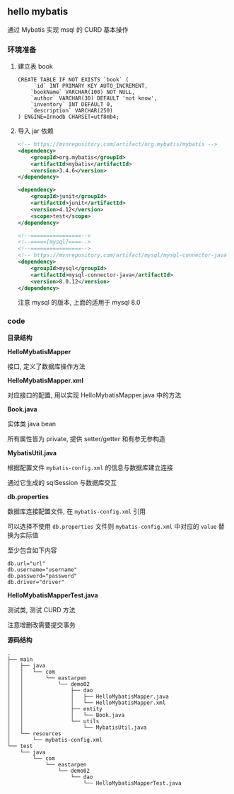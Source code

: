 ## hello mybatis

通过 Mybatis 实现 msql 的 CURD 基本操作

### 环境准备

1. 建立表 book 

   ```mysql
   CREATE TABLE IF NOT EXISTS `book` (
        `id` INT PRIMARY KEY AUTO_INCREMENT,
       `bookName` VARCHAR(100) NOT NULL,
       `author` VARCHAR(30) DEFAULT 'not know',
       `inventory` INT DEFAULT 0,
       `description` VARCHAR(250)
   ) ENGINE=Innodb CHARSET=utf8mb4;
   ```

2. 导入 jar 依赖

   ```xml
   <!-- https://mvnrepository.com/artifact/org.mybatis/mybatis -->
   <dependency>
       <groupId>org.mybatis</groupId>
       <artifactId>mybatis</artifactId>
       <version>3.4.6</version>
   </dependency>

   <dependency>
       <groupId>junit</groupId>
       <artifactId>junit</artifactId>
       <version>4.12</version>
       <scope>test</scope>
   </dependency>

   <!--================-->
   <!--=====[mysql]====-->
   <!--================-->
   <!-- https://mvnrepository.com/artifact/mysql/mysql-connector-java -->
   <dependency>
       <groupId>mysql</groupId>
       <artifactId>mysql-connector-java</artifactId>
       <version>8.0.12</version>
   </dependency>
   ```

   注意 mysql 的版本, 上面的适用于 mysql 8.0

### code 

**目录结构**

**HelloMybatisMapper**

接口, 定义了数据库操作方法

**HelloMybatisMapper.xml** 

对应接口的配置, 用以实现 HelloMybatisMapper.java 中的方法

**Book.java**

实体类 java bean 

所有属性皆为 private, 提供 setter/getter 和有参无参构造

**MybatisUtil.java**

根据配置文件 `mybatis-config.xml` 的信息与数据库建立连接

通过它生成的 sqlSession 与数据库交互

**db.properties**

数据库连接配置文件, 在 `mybatis-config.xml` 引用

可以选择不使用 `db.properties` 文件则 `mybatis-config.xml` 中对应的 `value` 替换为实际值

至少包含如下内容

```properties
db.url="url"
db.username="username"
db.password="password"
db.driver="driver"
```

**HelloMybatisMapperTest.java**

测试类, 测试 CURD 方法

注意增删改需要提交事务

**源码结构**

```
.
├── main
│   ├── java
│   │   └── com
│   │       └── eastarpen
│   │           └── demo02
│   │               ├── dao
│   │               │   ├── HelloMybatisMapper.java
│   │               │   └── HelloMybatisMapper.xml
│   │               ├── entity
│   │               │   └── Book.java
│   │               └── utils
│   │                   └── MybatisUtil.java
│   └── resources
│       └── mybatis-config.xml
└── test
    └── java
        └── com
            └── eastarpen
                └── demo02
                    └── dao
                        └── HelloMybatisMapperTest.java
```
